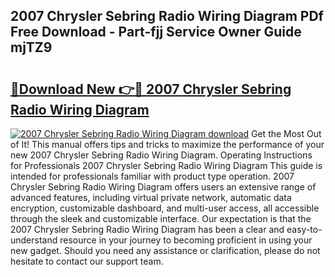 ## 2007 Chrysler Sebring Radio Wiring Diagram PDf Free Download - Part-fjj Service Owner Guide mjTZ9

# <h2><a href="http://dfrbdk2.blite.top/?on=2007+Chrysler+Sebring+Radio+Wiring+Diagram">🔗Download New 👉🔴 2007 Chrysler Sebring Radio Wiring Diagram</a></h2>

[![2007 Chrysler Sebring Radio Wiring Diagram download](https://i.imgur.com/lujVjoI.png)](http://dfrbdk2.blite.top/?on=2007+Chrysler+Sebring+Radio+Wiring+Diagram)
Get the Most Out of It! This manual offers tips and tricks to maximize the performance of your new 2007 Chrysler Sebring Radio Wiring Diagram. Operating Instructions for Professionals 2007 Chrysler Sebring Radio Wiring Diagram This guide is intended for professionals familiar with product type operation. 2007 Chrysler Sebring Radio Wiring Diagram offers users an extensive range of advanced features, including virtual private network, automatic data encryption, customizable dashboard, and multi-user access, all accessible through the sleek and customizable interface. Our expectation is that the 2007 Chrysler Sebring Radio Wiring Diagram has been a clear and easy-to-understand resource in your journey to becoming proficient in using your new gadget. Should you need any assistance or clarification, please do not hesitate to contact our support team.
